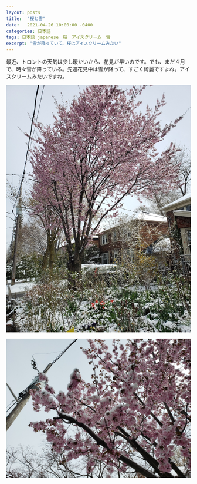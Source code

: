 ```yaml
---
layout: posts
title:  "桜と雪"
date:   2021-04-26 10:00:00 -0400
categories: 日本語
tags: 日本語 japanese　桜　アイスクリーム　雪
excerpt: "雪が降っていて、桜はアイスクリームみたい"
---
```


最近、トロントの天気は少し暖かいから、花見が早いのです。でも、まだ４月で、時々雪が降っている。先週花見中は雪が降って、すごく綺麗ですよね。アイスクリームみたいですね。

![Sakura-1](/assets/images/2021-04-26/sakura_1.jpg)

![Sakura-2](/assets/images/2021-04-26/sakura-2.jpg)
